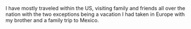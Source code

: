 I have mostly traveled within the US, visiting family and friends all over the nation with the two exceptions being a vacation I had taken in Europe with my brother and a family trip to Mexico.
